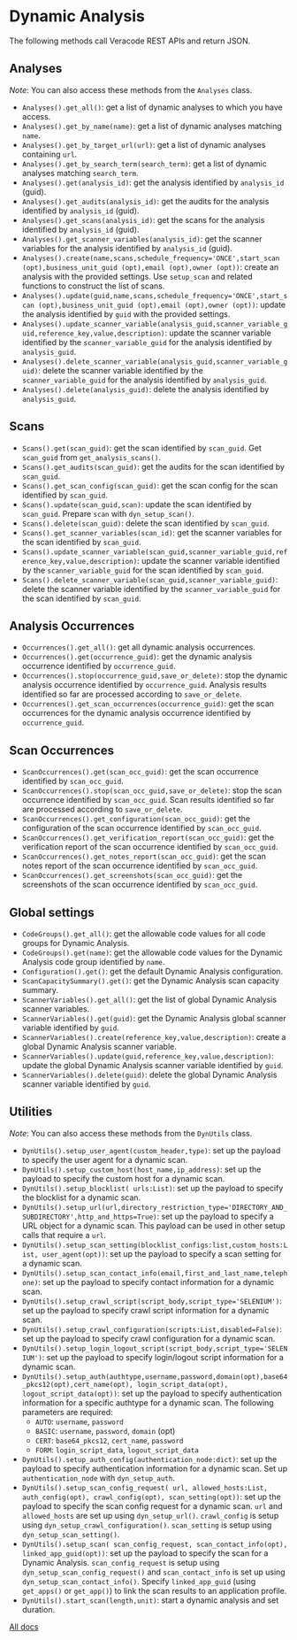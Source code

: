 # Dynamic Analysis

The following methods call Veracode REST APIs and return JSON.

## Analyses

_Note_: You can also access these methods from the `Analyses` class.

- `Analyses().get_all()`: get a list of dynamic analyses to which you have access.
- `Analyses().get_by_name(name)`: get a list of dynamic analyses matching `name`.
- `Analyses().get_by_target_url(url)`: get a list of dynamic analyses containing `url`.
- `Analyses().get_by_search_term(search_term)`: get a list of dynamic analyses matching `search_term`.
- `Analyses().get(analysis_id)`: get the analysis identified by `analysis_id` (guid).
- `Analyses().get_audits(analysis_id)`: get the audits for the analysis identified by `analysis_id` (guid).
- `Analyses().get_scans(analysis_id)`: get the scans for the analysis identified by `analysis_id` (guid).
- `Analyses().get_scanner_variables(analysis_id)`: get the scanner variables for the analysis identified by `analysis_id` (guid).
- `Analyses().create(name,scans,schedule_frequency='ONCE',start_scan (opt),business_unit_guid (opt),email (opt),owner (opt))`: create an analysis with the provided settings. Use `setup_scan` and related functions to construct the list of scans.
- `Analyses().update(guid,name,scans,schedule_frequency='ONCE',start_scan (opt),business_unit_guid (opt),email (opt),owner (opt))`: update the analysis identified by `guid` with the provided settings.
- `Analyses().update_scanner_variable(analysis_guid,scanner_variable_guid,reference_key,value,description)`: update the scanner variable identified by the `scanner_variable_guid` for the analysis identified by `analysis_guid`.
- `Analyses().delete_scanner_variable(analysis_guid,scanner_variable_guid)`: delete the scanner variable identified by the `scanner_variable_guid` for the analysis identified by `analysis_guid`.
- `Analyses().delete(analysis_guid)`: delete the analysis identified by `analysis_guid`.

## Scans

- `Scans().get(scan_guid)`: get the scan identified by `scan_guid`. Get `scan_guid` from `get_analysis_scans()`.
- `Scans().get_audits(scan_guid)`: get the audits for the scan identified by `scan_guid`.
- `Scans().get_scan_config(scan_guid)`: get the scan config for the scan identified by `scan_guid`.
- `Scans().update(scan_guid,scan)`: update the scan identified by `scan_guid`. Prepare `scan` with `dyn_setup_scan()`.
- `Scans().delete(scan_guid)`: delete the scan identified by `scan_guid`.
- `Scans().get_scanner_variables(scan_id)`: get the scanner variables for the scan identified by `scan_guid`.
- `Scans().update_scanner_variable(scan_guid,scanner_variable_guid,reference_key,value,description)`: update the scanner variable identified by the `scanner_variable_guid` for the scan identified by `scan_guid`.
- `Scans().delete_scanner_variable(scan_guid,scanner_variable_guid)`: delete the scanner variable identified by the `scanner_variable_guid` for the scan identified by `scan_guid`.

## Analysis Occurrences 

- `Occurrences().get_all()`: get all dynamic analysis occurrences.
- `Occurrences().get(occurrence_guid)`: get the dynamic analysis occurrence identified by `occurrence_guid`.
- `Occurrences().stop(occurrence_guid,save_or_delete)`: stop the dynamic analysis occurrence identified by `occurrence_guid`. Analysis results identified so far are processed according to `save_or_delete`.
- `Occurrences().get_scan_occurrences(occurrence_guid)`: get the scan occurrences for the dynamic analysis occurrence identified by `occurrence_guid`.

## Scan Occurrences

- `ScanOccurrences().get(scan_occ_guid)`: get the scan occurrence identified by `scan_occ_guid`.
- `ScanOccurrences().stop(scan_occ_guid,save_or_delete)`: stop the scan occurrence identified by `scan_occ_guid`. Scan results identified so far are processed according to `save_or_delete`.
- `ScanOccurrences().get_configuration(scan_occ_guid)`: get the configuration of the scan occurrence identified by `scan_occ_guid`.
- `ScanOccurrences().get_verification_report(scan_occ_guid)`: get the verification report of the scan occurrence identified by `scan_occ_guid`.
- `ScanOccurrences().get_notes_report(scan_occ_guid)`: get the scan notes report of the scan occurrence identified by `scan_occ_guid`.
- `ScanOccurrences().get_screenshots(scan_occ_guid)`: get the screenshots of the scan occurrence identified by `scan_occ_guid`.

## Global settings

- `CodeGroups().get_all()`: get the allowable code values for all code groups for Dynamic Analysis.
- `CodeGroups().get(name)`: get the allowable code values for the Dynamic Analysis code group identified by `name`.
- `Configuration().get()`: get the default Dynamic Analysis configuration.
- `ScanCapacitySummary().get()`: get the Dynamic Analysis scan capacity summary.
- `ScannerVariables().get_all()`: get the list of global Dynamic Analysis scanner variables.
- `ScannerVariables().get(guid)`: get the Dynamic Analysis global scanner variable identified by `guid`.
- `ScannerVariables().create(reference_key,value,description)`: create a global Dynamic Analysis scanner variable.
- `ScannerVariables().update(guid,reference_key,value,description)`: update the global Dynamic Analysis scanner variable identified by `guid`.
- `ScannerVariables().delete(guid)`: delete the global Dynamic Analysis scanner variable identified by `guid`.

## Utilities

_Note_: You can also access these methods from the `DynUtils` class.

- `DynUtils().setup_user_agent(custom_header,type)`: set up the payload to specify the user agent for a dynamic scan.
- `DynUtils().setup_custom_host(host_name,ip_address)`: set up the payload to specify the custom host for a dynamic scan.
- `DynUtils().setup_blocklist( urls:List)`: set up the payload to specify the blocklist for a dynamic scan.
- `DynUtils().setup_url(url,directory_restriction_type='DIRECTORY_AND_SUBDIRECTORY',http_and_https=True)`: set up the payload to specify a URL object for a dynamic scan. This payload can be used in other setup calls that require a `url`.
- `DynUtils().setup_scan_setting(blocklist_configs:list,custom_hosts:List, user_agent(opt))`: set up the payload to specify a scan setting for a dynamic scan.
- `DynUtils().setup_scan_contact_info(email,first_and_last_name,telephone)`: set up the payload to specify contact information for a dynamic scan.
- `DynUtils().setup_crawl_script(script_body,script_type='SELENIUM')`: set up the payload to specify crawl script information for a dynamic scan.
- `DynUtils().setup_crawl_configuration(scripts:List,disabled=False)`: set up the payload to specify crawl configuration for a dynamic scan.
- `DynUtils().setup_login_logout_script(script_body,script_type='SELENIUM')`: set up the payload to specify login/logout script information for a dynamic scan.
- `DynUtils().setup_auth(authtype,username,password,domain(opt),base64_pkcs12(opt),cert_name(opt), login_script_data(opt), logout_script_data(opt))`: set up the payload to specify authentication information for a specific authtype for a dynamic scan. The following parameters are required:
  - `AUTO`: `username`, `password`
  - `BASIC`: `username`, `password`, `domain` (opt)
  - `CERT`: `base64_pkcs12`, `cert_name`, `password`
  - `FORM`: `login_script_data`, `logout_script_data`
- `DynUtils().setup_auth_config(authentication_node:dict)`: set up the payload to specify authentication information for a dynamic scan. Set up `authentication_node` with `dyn_setup_auth`.
- `DynUtils().setup_scan_config_request( url, allowed_hosts:List, auth_config(opt), crawl_config(opt), scan_setting(opt))`: set up the payload to specify the scan config request for a dynamic scan. `url` and `allowed_hosts` are set up using `dyn_setup_url()`. `crawl_config` is setup using `dyn_setup_crawl_configuration()`. `scan_setting` is setup using `dyn_setup_scan_setting()`.
- `DynUtils().setup_scan( scan_config_request, scan_contact_info(opt), linked_app_guid(opt))`: set up the payload to specify the scan for a Dynamic Analysis. `scan_config_request` is setup using `dyn_setup_scan_config_request()` and `scan_contact_info` is set up using `dyn_setup_scan_contact_info()`. Specify `linked_app_guid` (using `get_apps()` or `get_app()`) to link the scan results to an application profile.
- `DynUtils().start_scan(length,unit)`: start a dynamic analysis and set duration. 

[All docs](docs.md)
